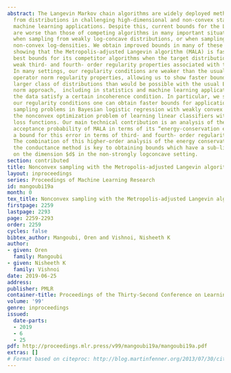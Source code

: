 ```yaml
---
abstract: The Langevin Markov chain algorithms are widely deployed methods to sample
  from distributions in challenging high-dimensional and non-convex statistics and
  machine learning applications. Despite this, current bounds for the Langevin algorithms
  are worse than those of competing algorithms in many important situations, for instance
  when sampling from weakly log-concave distributions, or when sampling or optimizing
  non-convex log-densities. We obtain improved bounds in many of these situations,
  showing that the Metropolis-adjusted Langevin algorithm (MALA) is faster than the
  best bounds for its competitor algorithms when the target distribution satisfies
  weak third- and fourth- order regularity properties associated with the input data.
  In many settings, our regularity conditions are weaker than the usual Euclidean
  operator norm regularity properties, allowing us to show faster bounds for a much
  larger class of distributions than would be possible with the usual Euclidean operator
  norm approach,  including in statistics and machine learning applications where
  the data satisfy a certain incoherence condition. In particular, we show that using
  our regularity conditions one can obtain faster bounds for applications which include
  sampling problems in Bayesian logistic regression with weakly convex priors, and
  the nonconvex optimization problem of learning linear classifiers with zero-one
  loss functions. Our main technical contribution is an analysis of the Metropolis
  acceptance probability of MALA in terms of its “energy-conservation error," and
  a bound for this error in terms of third- and fourth- order regularity conditions.
  The combination of this higher-order analysis of the energy conservation error with
  the conductance method is key to obtaining bounds which have a sub-linear dependence
  on the dimension $d$ in the non-strongly logconcave setting.
section: contributed
title: Nonconvex sampling with the Metropolis-adjusted Langevin algorithm
layout: inproceedings
series: Proceedings of Machine Learning Research
id: mangoubi19a
month: 0
tex_title: Nonconvex sampling with the Metropolis-adjusted Langevin algorithm
firstpage: 2259
lastpage: 2293
page: 2259-2293
order: 2259
cycles: false
bibtex_author: Mangoubi, Oren and Vishnoi, Nisheeth K
author:
- given: Oren
  family: Mangoubi
- given: Nisheeth K
  family: Vishnoi
date: 2019-06-25
address: 
publisher: PMLR
container-title: Proceedings of the Thirty-Second Conference on Learning Theory
volume: '99'
genre: inproceedings
issued:
  date-parts:
  - 2019
  - 6
  - 25
pdf: http://proceedings.mlr.press/v99/mangoubi19a/mangoubi19a.pdf
extras: []
# Format based on citeproc: http://blog.martinfenner.org/2013/07/30/citeproc-yaml-for-bibliographies/
---
```

